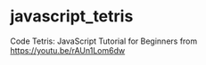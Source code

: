 # javascript_tetris
Code Tetris: JavaScript Tutorial for Beginners from https://youtu.be/rAUn1Lom6dw
